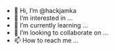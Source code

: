 - 👋 Hi, I’m @hackjamka
- 👀 I’m interested in ...
- 🌱 I’m currently learning ...
- 💞️ I’m looking to collaborate on ...
- 📫 How to reach me ...

<!---
hackjamka/hackjamka is a ✨ special ✨ repository because its `README.md` (this file) appears on your GitHub profile.
You can click the Preview link to take a look at your changes.
--->
